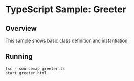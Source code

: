 # TypeScript Sample: Greeter 

## Overview 

This sample shows basic class definition and instantiation.

## Running
```
tsc --sourcemap greeter.ts
start greeter.html
```